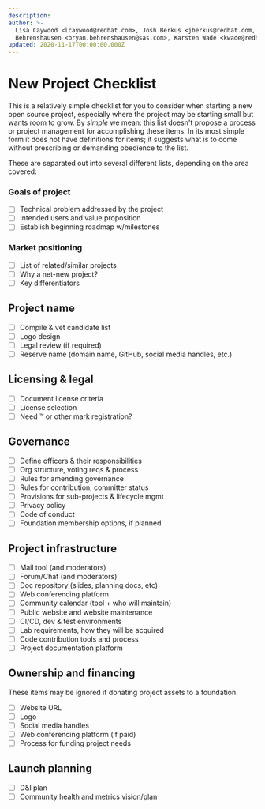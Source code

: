 ```yaml
---
description: 
author: >-
  Lisa Caywood <lcaywood@redhat.com>, Josh Berkus <jberkus@redhat.com, Bryan
  Behrenshausen <bryan.behrenshausen@sas.com>, Karsten Wade <kwade@redhat.com>
updated: 2020-11-17T00:00:00.000Z
---
```


# New Project Checklist

This is a relatively simple checklist for you to consider when starting a new open source project, especially where the project may be starting small but wants room to grow. By _simple_ we mean: this list doesn't propose a process or project management for accomplishing these items. In its most simple form it does not have definitions for items; it suggests what is to come without prescribing or demanding obedience to the list.

These are separated out into several different lists, depending on the area covered:

### Goals of project

* [ ] Technical problem addressed by the project
* [ ] Intended users and value proposition
* [ ] Establish beginning roadmap w/milestones

### Market positioning

* [ ] List of related/similar projects
* [ ] Why a net-new project?
* [ ] Key differentiators

## Project name

* [ ] Compile & vet candidate list
* [ ] Logo design
* [ ] Legal review (if required)
* [ ] Reserve name (domain name, GitHub, social media handles, etc.)

## Licensing & legal

* [ ] Document license criteria
* [ ] License selection
* [ ] Need ™ or other mark registration?

## Governance

* [ ] Define officers & their responsibilities
* [ ] Org structure, voting reqs & process
* [ ] Rules for amending governance
* [ ] Rules for contribution, committer status
* [ ] Provisions for sub-projects & lifecycle mgmt
* [ ] Privacy policy
* [ ] Code of conduct
* [ ] Foundation membership options, if planned

## Project infrastructure

* [ ] Mail tool (and moderators)
* [ ] Forum/Chat (and moderators)
* [ ] Doc repository (slides, planning docs, etc)
* [ ] Web conferencing platform
* [ ] Community calendar (tool + who will maintain)
* [ ] Public website and website maintenance
* [ ] CI/CD, dev & test environments
* [ ] Lab requirements, how they will be acquired
* [ ] Code contribution tools and process
* [ ] Project documentation platform

## Ownership and financing

These items may be ignored if donating project assets to a foundation.

* [ ] Website URL
* [ ] Logo
* [ ] Social media handles
* [ ] Web conferencing platform (if paid)
* [ ] Process for funding project needs

## Launch planning

* [ ] D\&I plan
* [ ] Community health and metrics vision/plan
